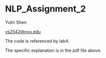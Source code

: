 # NLP_Assignment_2

Yulin Shen 

ys2542@nyu.edu

The code is referenced by lab4.

The specific explanation is in the pdf file above.
